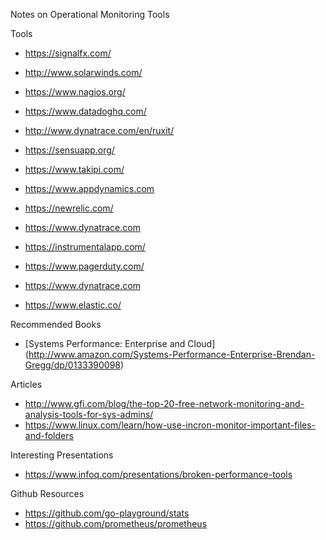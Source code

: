 Notes on Operational Monitoring Tools


Tools
* https://signalfx.com/
* http://www.solarwinds.com/
* https://www.nagios.org/
* https://www.datadoghq.com/
* http://www.dynatrace.com/en/ruxit/
* https://sensuapp.org/

* https://www.takipi.com/
* https://www.appdynamics.com
* https://newrelic.com/
* https://www.dynatrace.com
* https://instrumentalapp.com/


* https://www.pagerduty.com/ 
* https://www.dynatrace.com


* https://www.elastic.co/


Recommended Books
* [Systems Performance: Enterprise and Cloud] (http://www.amazon.com/Systems-Performance-Enterprise-Brendan-Gregg/dp/0133390098)


Articles
* http://www.gfi.com/blog/the-top-20-free-network-monitoring-and-analysis-tools-for-sys-admins/
* https://www.linux.com/learn/how-use-incron-monitor-important-files-and-folders


Interesting Presentations
* https://www.infoq.com/presentations/broken-performance-tools


Github Resources
* https://github.com/go-playground/stats
* https://github.com/prometheus/prometheus
